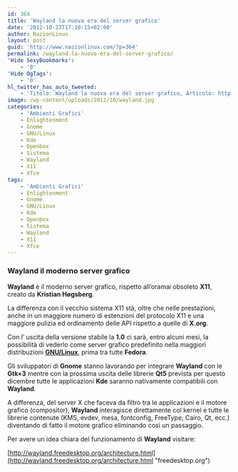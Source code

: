 ```yaml
---
id: 364
title: 'Wayland la nuova era del server grafico'
date: '2012-10-23T17:10:15+02:00'
author: NazionLinux
layout: post
guid: 'http://www.nazionlinux.com/?p=364'
permalink: /wayland-la-nuova-era-del-server-grafico/
'Hide SexyBookmarks':
    - '0'
'Hide OgTags':
    - '0'
hl_twitter_has_auto_tweeted:
    - 'Titolo: Wayland la nuova era del server grafico, Articolo: http://www.nazionlinux.com/?p=364'
image: /wp-content/uploads/2012/10/wayland.jpg
categories:
    - 'Ambienti Grafici'
    - Enlightenment
    - Gnome
    - GNU/Linux
    - Kde
    - Openbox
    - Sistema
    - Wayland
    - X11
    - Xfce
tags:
    - 'Ambienti Grafici'
    - Enlightenment
    - Gnome
    - GNU/Linux
    - Kde
    - Openbox
    - Sistema
    - Wayland
    - X11
    - Xfce
---
```


### Wayland il moderno server grafico

**Wayland** è il moderno server grafico, rispetto all’oramai obsoleto **X11**, creato da **Kristian Høgsberg**.

La differenza con il vecchio sistema X11 stà, oltre che nelle prestazioni, anche in un maggiore numero di estenzioni del protocolo X11 e una maggiore pulizia ed ordinamento delle API rispetto a quelle di **X.org**.

Con l’ uscita della versione stabile la **1.0** ci sarà, entro alcuni mesi, la possibilità di vederlo come server grafico predefinito nella maggiori distribuzioni **[GNU/Linux](http://www.nazionlinux.com/2012/10/22/linuxday-2012/ "LinuxDay 2012")**, prima tra tutte **Fedora**.

Gli sviluppatori di **Gnome** stanno lavorando per integrare **Wayland** con le **Gtk+3** mentre con la prossima uscita delle librerie **Qt5** prevista per questo dicembre tutte le applicazioni **Kde** saranno nativamente compatibili con **Wayland**.

A differenza, del server X che faceva da filtro tra le applicazioni e il motore grafico (compositor), **Wayland** interagisce direttamente col kernel e tutte le librerie contenute (KMS, evdev, mesa, fontconfig, FreeType, Cairo, Qt, ecc.) diventando di fatto il motore grafico eliminando così un passaggio.

Per avere un idea chiara del funzionamento di **Wayland** visitare:

[http://wayland.freedesktop.org/architecture.html](http://wayland.freedesktop.org/architecture.html "freedesktop.org")